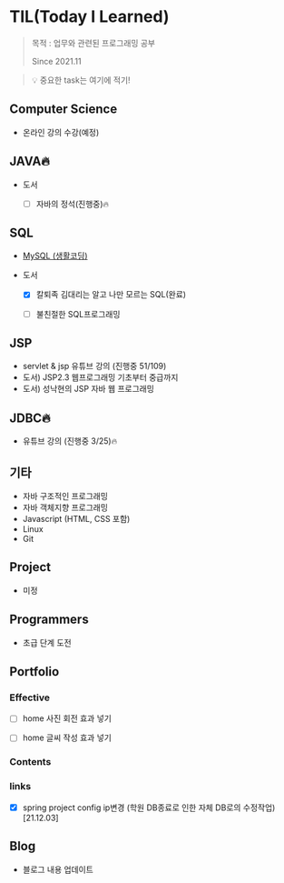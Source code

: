 # TIL(Today I Learned)

> 목적 : 업무와 관련된 프로그래밍 공부
>
> Since 2021.11

> 💡 중요한 task는 여기에 적기!

## Computer Science

- 온라인 강의 수강(예정)

  

## JAVA🔥

- 도서

  - [ ] 자바의 정석(진행중)🔥



## SQL

- [MySQL (생활코딩)](https://github.com/kwonohsun12/TIL/blob/95cba3cb6cb8faef949f18eaaaac5196f7331992/SQL/MySQL/%EC%83%9D%ED%99%9C%EC%BD%94%EB%94%A9.md)
- 도서
  
  - [x] 칼퇴족 김대리는 알고 나만 모르는 SQL(완료)
  - [ ] 불친절한 SQL프로그래밍

 


## JSP

- servlet & jsp 유튜브 강의 (진행중 51/109)
- 도서) JSP2.3 웹프로그래밍 기초부터 중급까지
- 도서) 성낙현의 JSP 자바 웹 프로그래밍



## JDBC🔥

- 유튜브 강의 (진행중 3/25)🔥 



## 기타

- 자바 구조적인 프로그래밍
- 자바 객체지향 프로그래밍
- Javascript (HTML, CSS 포함)
- Linux
- Git



## Project

- 미정



## Programmers

- 초급 단계 도전



## Portfolio

### Effective

- [ ] home 사진 회전 효과 넣기

- [ ] home 글씨 작성 효과 넣기

  

### Contents



### links

- [x] spring project config ip변경 (학원 DB종료로 인한 자체 DB로의 수정작업) [21.12.03]



## Blog

- 블로그 내용 업데이트
